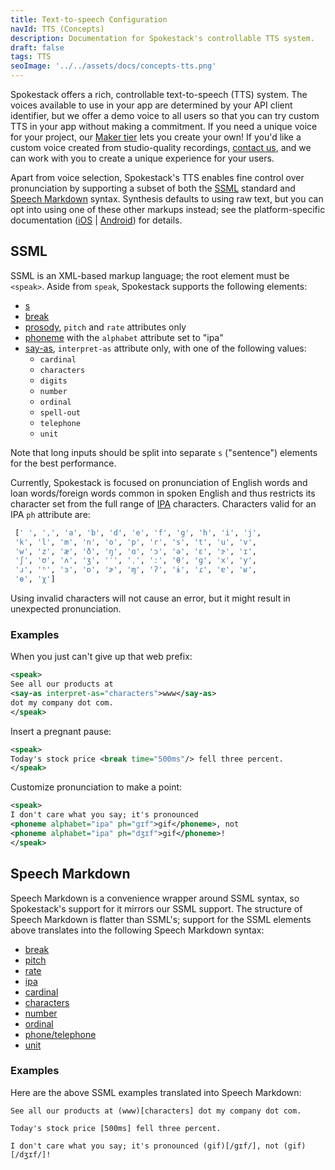 ```yaml
---
title: Text-to-speech Configuration
navId: TTS (Concepts)
description: Documentation for Spokestack's controllable TTS system.
draft: false
tags: TTS
seoImage: '../../assets/docs/concepts-tts.png'
---
```


Spokestack offers a rich, controllable text-to-speech (TTS) system. The voices available to use in your app are determined by your API client identifier, but we offer a demo voice to all users so that you can try custom TTS in your app without making a commitment. If you need a unique voice for your project, our [Maker tier](/account/upgrade) lets you create your own! If you'd like a custom voice created from studio-quality recordings, [contact us](mailto:hello@spokestack.io), and we can work with you to create a unique experience for your users.

Apart from voice selection, Spokestack's TTS enables fine control over pronunciation by supporting a subset of both the [SSML](https://www.w3.org/TR/speech-synthesis11/) standard and [Speech Markdown](https://www.speechmarkdown.org/) syntax. Synthesis defaults to using raw text, but you can opt into using one of these other markups instead; see the platform-specific documentation ([iOS](https://spokestack.github.io/spokestack-ios/Classes/TextToSpeechInput.html) | [Android](https://www.javadoc.io/doc/io.spokestack/spokestack-android/latest/io/spokestack/spokestack/tts/SpokestackTTSClient.html)) for details.

## SSML

SSML is an XML-based markup language; the root element must be `<speak>`. Aside from `speak`, Spokestack supports the following elements:

- [s](https://www.w3.org/TR/speech-synthesis11/#edef_sentence)
- [break](https://www.w3.org/TR/speech-synthesis11/#edef_break)
- [prosody](https://www.w3.org/TR/speech-synthesis11/#S3.2.4), `pitch` and `rate` attributes only
- [phoneme](https://www.w3.org/TR/speech-synthesis11/#S3.1.10) with the `alphabet` attribute set to "ipa"
- [say-as](https://www.w3.org/TR/speech-synthesis11/#S3.1.9), `interpret-as` attribute only, with one of the following values:
  - `cardinal`
  - `characters`
  - `digits`
  - `number`
  - `ordinal`
  - `spell-out`
  - `telephone`
  - `unit`

Note that long inputs should be split into separate `s` ("sentence") elements for the best performance.

Currently, Spokestack is focused on pronunciation of English words and loan words/foreign words common in spoken English and thus restricts its character set from the full range of [IPA](https://en.wikipedia.org/wiki/International_Phonetic_Alphabet) characters. Characters valid for an IPA `ph` attribute are:

```bash
 [' ', ',', 'a', 'b', 'd', 'e', 'f', 'g', 'h', 'i', 'j',
 'k', 'l', 'm', 'n', 'o', 'p', 'r', 's', 't', 'u', 'v',
 'w', 'z', 'æ', 'ð', 'ŋ', 'ɑ', 'ɔ', 'ə', 'ɛ', 'ɝ', 'ɪ',
 'ʃ', 'ʊ', 'ʌ', 'ʒ', 'ˈ', 'ˌ', 'ː', 'θ', 'ɡ', 'x', 'y',
 'ɹ', 'ʰ', 'ɜ', 'ɒ', 'ɚ', 'ɱ', 'ʔ', 'ɨ', 'ɾ', 'ɐ', 'ʁ',
 'ɵ', 'χ']
```

Using invalid characters will not cause an error, but it might result in unexpected pronunciation.

### Examples

When you just can't give up that web prefix:

```xml
<speak>
See all our products at
<say-as interpret-as="characters">www</say-as>
dot my company dot com.
</speak>
```

Insert a pregnant pause:

```xml
<speak>
Today's stock price <break time="500ms"/> fell three percent.
</speak>
```

Customize pronunciation to make a point:

```xml
<speak>
I don't care what you say; it's pronounced
<phoneme alphabet="ipa" ph="gɪf">gif</phoneme>, not
<phoneme alphabet="ipa" ph="dʒɪf">gif</phoneme>!
</speak>
```

## Speech Markdown

Speech Markdown is a convenience wrapper around SSML syntax, so Spokestack's support for it mirrors our SSML support. The structure of Speech Markdown is flatter than SSML's; support for the SSML elements above translates into the following Speech Markdown syntax:

- [break](https://www.speechmarkdown.org/syntax/break/)
- [pitch](https://www.speechmarkdown.org/syntax/pitch/)
- [rate](https://www.speechmarkdown.org/syntax/rate/)
- [ipa](https://www.speechmarkdown.org/syntax/ipa/)
- [cardinal](https://www.speechmarkdown.org/syntax/cardinal/)
- [characters](https://www.speechmarkdown.org/syntax/characters/)
- [number](https://www.speechmarkdown.org/syntax/number/)
- [ordinal](https://www.speechmarkdown.org/syntax/ordinal/)
- [phone/telephone](https://www.speechmarkdown.org/syntax/phone/)
- [unit](https://www.speechmarkdown.org/syntax/unit/)

### Examples

Here are the above SSML examples translated into Speech Markdown:

```none
See all our products at (www)[characters] dot my company dot com.
```

```none
Today's stock price [500ms] fell three percent.
```

```none
I don't care what you say; it's pronounced (gif)[/gɪf/], not (gif)[/dʒɪf/]!
```
